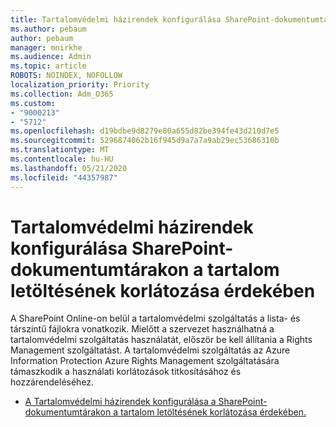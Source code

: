 ```yaml
---
title: Tartalomvédelmi házirendek konfigurálása SharePoint-dokumentumtárakon a tartalom letöltésének korlátozása érdekében
ms.author: pebaum
author: pebaum
manager: mnirkhe
ms.audience: Admin
ms.topic: article
ROBOTS: NOINDEX, NOFOLLOW
localization_priority: Priority
ms.collection: Adm_O365
ms.custom:
- "9000213"
- "5712"
ms.openlocfilehash: d19bdbe9d8279e80a655d82be394fe43d210d7e5
ms.sourcegitcommit: 5296874062b16f945d9a7a7a9ab29ec53686310b
ms.translationtype: MT
ms.contentlocale: hu-HU
ms.lasthandoff: 05/21/2020
ms.locfileid: "44357987"
---
```

# <a name="configure-irm-policies-on-sharepoint-document-libraries-to-limit-download-of-content"></a>Tartalomvédelmi házirendek konfigurálása SharePoint-dokumentumtárakon a tartalom letöltésének korlátozása érdekében

A SharePoint Online-on belül a tartalomvédelmi szolgáltatás a lista- és társzintű fájlokra vonatkozik. Mielőtt a szervezet használhatná a tartalomvédelmi szolgáltatás használatát, először be kell állítania a Rights Management szolgáltatást. A tartalomvédelmi szolgáltatás az Azure Information Protection Azure Rights Management szolgáltatására támaszkodik a használati korlátozások titkosításához és hozzárendeléséhez.

- [A Tartalomvédelmi házirendek konfigurálása a SharePoint-dokumentumtárakon a tartalom letöltésének korlátozása érdekében.](https://docs.microsoft.com/office365/securitycompliance/set-up-irm-in-sp-admin-center)
